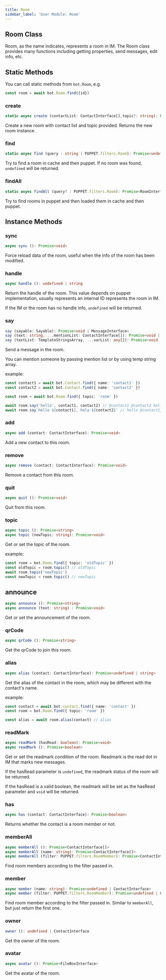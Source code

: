 ```yaml
---
title: Room
sidebar_label: 'User Module: Room'
---
```


## Room Class

Room, as the name indicates, represents a room in IM. The Room class provides many functions including getting properties, send messages, edit info, etc.

## Static Methods

You can call static methods from ```bot.Room```, e.g.

```ts
const room = await bot.Room.find({id})
```

### create

```ts
static async create (contactList: ContactInterface[],topic?: string): Promise<RoomInterface>
```

Create a new room with contact list and topic provided. Returns the new room instance.

### find

```ts
static async find (query : string | PUPPET.filters.Room): Promise<undefined | RoomInterface> 
```

Try to find a room in cache and then puppet. If no room was found, ```undefined``` will be returned.

### findAll

```ts
static async findAll (query? : PUPPET.filters.Room): Promise<RoomInterface[]>
```

Try to find rooms in puppet and then loaded them in cache and then puppet.

## Instance Methods

### sync

```ts
async sync (): Promise<void>
```

Force reload data of the room, useful when the info of the room has been modified.

### handle

```ts
async handle (): undefined | string
```

Return the handle of the room. This value depends on puppet implementation, usually represents an internal ID represents the room in IM.

If the IM or the room has no handle info, ```undefined``` will be returned.

### say

```ts
say (sayable: Sayable): Promise<void | MessageInterface>
say (text: string, ...mentionList: ContactInterface[]): Promise<void | MessageInterface>
say (textList: TemplateStringsArray, ...varList: any[]): Promise<void | MessageInterface>
```

Send a message in the room.

You can mention someone by passing mention list or by using temp string array.

example:

```ts
const contact1 = await bot.Contact.find({ name: 'contact1' })
const contact2 = await bot.Contact.find({ name: 'contact2' })

const room = await bot.Room.find({ topic: 'room' })

await room.say('hello', contact1, contact2) // @contact1 @contact2 hello
await room.say`hello ${contact1}, hola ${contact2}` // hello @contact1, hola @contact2
```

### add

```ts
async add (contact: ContactInterface): Promise<void>
```

Add a new contact to this room.

### remove

```ts
async remove (contact: ContactInterface): Promise<void>
```

Remove a contact from this room.

### quit

```ts
async quit (): Promise<void>
```

Quit from this room.

### topic

```ts
async topic (): Promise<string>
async topic (newTopic: string): Promise<void>
```

Get or set the topic of the room.

example:

```ts
const room = bot.Room.find({ topic: 'oldTopic' })
const oldTopic = room.topic() // oldTopic
await room.topic('newTopic')
const newTopic = room.topic() // newTopic
```

## announce

```ts
async announce (): Promise<string>
async announce (text: string) : Promise<void>
```

Get or set the announcement of the room.

### qrCode

```ts
async qrCode (): Promise<string>
```

Get the qrCode to join this room.

### alias

```ts
async alias (contact: ContactInterface): Promise<undefined | string>
```

Get the alias of the contact in the room, which may be different with the contact's name.

example:

```ts
const contact = await bot.contact.find({ name: 'contact' })
const room = bot.Room.find({ topic: 'room' })

const alias = await room.alias(contact) // alias
```

### readMark

```ts
async readMark (hasRead: boolean): Promise<void>
async readMark (): Promise<boolean>
```

Get or set the readmark condition of the room. Readmark is the read dot in IM that marks new messages.

If the hasRead parameter is ```undefined```, the readmark status of the room will be returned.

If the hasRead is a valid boolean, the readmark will be set as the hasRead parameter and ```void``` will be returned.

### has

```ts
async has (contact: ContactInterface): Promise<boolean>
```

Returns whether the contact is a room member or not.

### memberAll

```ts
async memberAll (): Promise<ContactInterface[]>
async memberAll (name: string): Promise<ContactInterface[]>
async memberAll (filter: PUPPET.filters.RoomMember): Promise<ContactInterface[]>
```

Find room members according to the filter passed in.

### member

```ts
async member (name: string): Promise<undefined | ContactInterface>
async member (filter: PUPPET.filters.RoomMember): Promise<undefined | ContactInterface>
```

Find room member according to the filter passed in. Similar to ```memberAll```, but just return the first one.

### owner

```ts
owner (): undefined | ContactInterface
```

Get the owner of the room.

### avatar

```ts
async avatar (): Promise<FileBoxInterface>
```

Get the avatar of the room.

